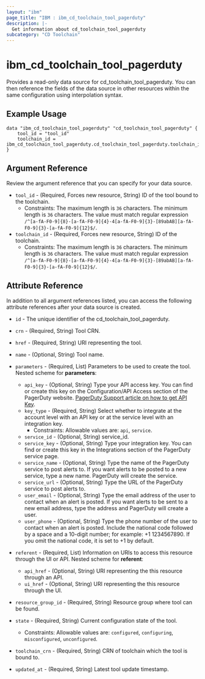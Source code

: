 ```yaml
---
layout: "ibm"
page_title: "IBM : ibm_cd_toolchain_tool_pagerduty"
description: |-
  Get information about cd_toolchain_tool_pagerduty
subcategory: "CD Toolchain"
---
```


# ibm_cd_toolchain_tool_pagerduty

Provides a read-only data source for cd_toolchain_tool_pagerduty. You can then reference the fields of the data source in other resources within the same configuration using interpolation syntax.

## Example Usage

```hcl
data "ibm_cd_toolchain_tool_pagerduty" "cd_toolchain_tool_pagerduty" {
	tool_id = "tool_id"
	toolchain_id = ibm_cd_toolchain_tool_pagerduty.cd_toolchain_tool_pagerduty.toolchain_id
}
```

## Argument Reference

Review the argument reference that you can specify for your data source.

* `tool_id` - (Required, Forces new resource, String) ID of the tool bound to the toolchain.
  * Constraints: The maximum length is `36` characters. The minimum length is `36` characters. The value must match regular expression `/^[a-fA-F0-9]{8}-[a-fA-F0-9]{4}-4[a-fA-F0-9]{3}-[89abAB][a-fA-F0-9]{3}-[a-fA-F0-9]{12}$/`.
* `toolchain_id` - (Required, Forces new resource, String) ID of the toolchain.
  * Constraints: The maximum length is `36` characters. The minimum length is `36` characters. The value must match regular expression `/^[a-fA-F0-9]{8}-[a-fA-F0-9]{4}-4[a-fA-F0-9]{3}-[89abAB][a-fA-F0-9]{3}-[a-fA-F0-9]{12}$/`.

## Attribute Reference

In addition to all argument references listed, you can access the following attribute references after your data source is created.

* `id` - The unique identifier of the cd_toolchain_tool_pagerduty.
* `crn` - (Required, String) Tool CRN.


* `href` - (Required, String) URI representing the tool.

* `name` - (Optional, String) Tool name.

* `parameters` - (Required, List) Parameters to be used to create the tool.
Nested scheme for **parameters**:
	* `api_key` - (Optional, String) Type your API access key. You can find or create this key on the Configuration/API Access section of the PagerDuty website. [PagerDuty Support article on how to get API Key](https://support.pagerduty.com/hc/en-us/articles/202829310-Generating-an-API-Key).
	* `key_type` - (Required, String) Select whether to integrate at the account level with an API key or at the service level with an integration key.
	  * Constraints: Allowable values are: `api`, `service`.
	* `service_id` - (Optional, String) service_id.
	* `service_key` - (Optional, String) Type your integration key. You can find or create this key in the Integrations section of the PagerDuty service page.
	* `service_name` - (Optional, String) Type the name of the PagerDuty service to post alerts to. If you want alerts to be posted to a new service, type a new name. PagerDuty will create the service.
	* `service_url` - (Optional, String) Type the URL of the PagerDuty service to post alerts to.
	* `user_email` - (Optional, String) Type the email address of the user to contact when an alert is posted. If you want alerts to be sent to a new email address, type the address and PagerDuty will create a user.
	* `user_phone` - (Optional, String) Type the phone number of the user to contact when an alert is posted. Include the national code followed by a space and a 10-digit number; for example: +1 1234567890. If you omit the national code, it is set to +1 by default.

* `referent` - (Required, List) Information on URIs to access this resource through the UI or API.
Nested scheme for **referent**:
	* `api_href` - (Optional, String) URI representing the this resource through an API.
	* `ui_href` - (Optional, String) URI representing the this resource through the UI.

* `resource_group_id` - (Required, String) Resource group where tool can be found.

* `state` - (Required, String) Current configuration state of the tool.
  * Constraints: Allowable values are: `configured`, `configuring`, `misconfigured`, `unconfigured`.

* `toolchain_crn` - (Required, String) CRN of toolchain which the tool is bound to.

* `updated_at` - (Required, String) Latest tool update timestamp.

